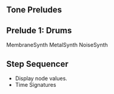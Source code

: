 Tone Preludes
-------------

Prelude 1: Drums
----------------
MembraneSynth
MetalSynth
NoiseSynth

Step Sequencer
--------------
- Display node values.
- Time Signatures
